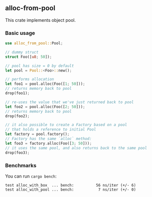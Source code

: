 ## alloc-from-pool

This crate implements object pool.

### Basic usage

```rust
use alloc_from_pool::Pool;

// dummy struct
struct Foo([u8; 50]);

// pool has size = 0 by default
let pool = Pool::<Foo>::new();

// performs allocation
let foo1 = pool.alloc(Foo([1; 50]));
// returns memory back to pool
drop(foo1);

// re-uses the value that we've just returned back to pool
let foo2 = pool.alloc(Foo([2; 50]));
// returns memory back to pool
drop(foo2);

// it also possible to create a Factory based on a pool
// that holds a reference to initial Pool
let factory = pool.factory();
// Factory has the same `alloc` method:
let foo3 = factory.alloc(Foo([3; 50]));
// it uses the same pool, and also returns back to the same pool
drop(foo3);
```

### Benchmarks

You can run `cargo bench`:

```text
test alloc_with_box  ... bench:          56 ns/iter (+/- 6)
test alloc_with_pool ... bench:           7 ns/iter (+/- 0)
```
